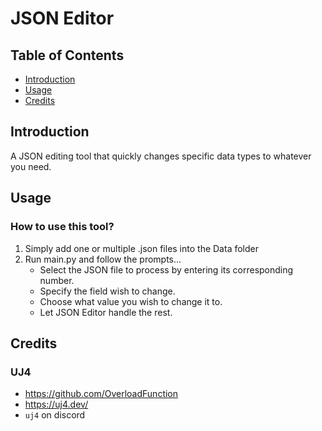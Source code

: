 # JSON Editor

## Table of Contents

- [Introduction](#introduction)
- [Usage](#usage)
- [Credits](#credits)

## Introduction

A JSON editing tool that quickly changes specific data types to whatever you need.


## Usage

### How to use this tool?

1. Simply add one or multiple .json files into the Data folder
2. Run main.py and follow the prompts...
    - Select the JSON file to process by entering its corresponding number.
    - Specify the field wish to change.
    - Choose what value you wish to change it to.
    - Let JSON Editor handle the rest.


## Credits

### UJ4

- https://github.com/OverloadFunction
- https://uj4.dev/
- `uj4` on discord